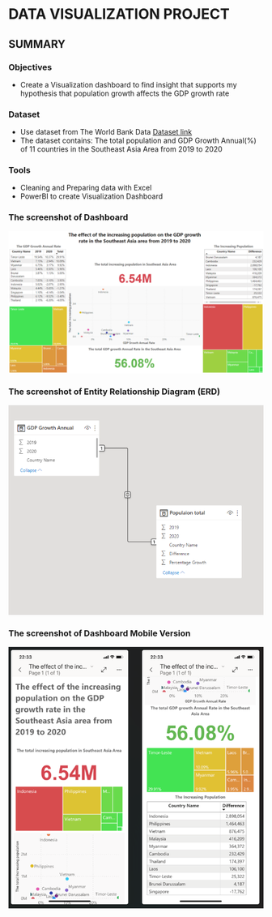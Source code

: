 # DATA VISUALIZATION PROJECT
## SUMMARY
### Objectives
* Create a Visualization dashboard to find insight that supports my hypothesis that population growth affects the GDP growth rate
### Dataset
* Use dataset from The World Bank Data [Dataset link](https://databank.worldbank.org/source/world-development-indicators)
* The dataset contains: The total population and GDP Growth Annual(%) of 11 countries in the Southeast Asia Area from 2019 to 2020
### Tools
* Cleaning and Preparing data with Excel 
* PowerBI to create Visualization Dashboard



### The screenshot of Dashboard

![the screenshot of Dashboard](https://github.com/nduynguyen16/Portfolio/blob/main/3.%20Data%20Visualization/Image%20files/Screenshot_DB.png)

### The screenshot of Entity Relationship Diagram (ERD)

![the screenshot of ERD](https://github.com/nduynguyen16/Portfolio/blob/main/3.%20Data%20Visualization/Image%20files/Screenshot_ERD.png)

### The screenshot of Dashboard Mobile Version
![the screenshot of MB](https://github.com/nduynguyen16/Portfolio/blob/main/3.%20Data%20Visualization/Image%20files/Screenshot_DB_Mobile.png)
